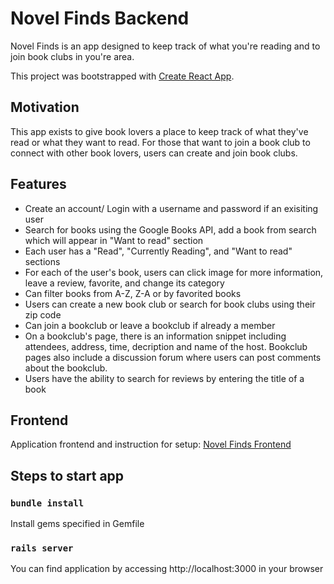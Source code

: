 # Novel Finds Backend

Novel Finds is an app designed to keep track of what you're reading and to join book clubs in you're area.

This project was bootstrapped with [Create React App](https://github.com/facebook/create-react-app).

## Motivation

This app exists to give book lovers a place to keep track of what they've read or what they want to read. For those that want to join a book club to connect with other book lovers, users can create and join book clubs. 

## Features

- Create an account/ Login with a username and password if an exisiting user
- Search for books using the Google Books API, add a book from search which will appear in "Want to read" section
- Each user has a "Read", "Currently Reading", and "Want to read" sections
- For each of the user's book, users can click image for more information, leave a review, favorite, and change its category
- Can filter books from A-Z, Z-A or by favorited books
- Users can create a new book club or search for book clubs using their zip code
- Can join a bookclub or leave a bookclub if already a member
- On a bookclub's page, there is an information snippet including attendees, address, time, decription and name of the host. Bookclub pages also include a discussion forum where users can post comments about the bookclub.
- Users have the ability to search for reviews by entering the title of a book

## Frontend

Application frontend and instruction for setup: [Novel Finds Frontend](https://github.com/mckenziefiege/book_club_frontend)

## Steps to start app

### `bundle install`

Install gems specified in Gemfile

### `rails server`

You can find application by accessing http://localhost:3000 in your browser
